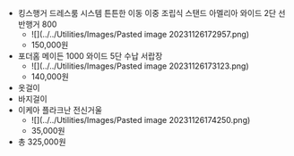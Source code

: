 - 킹스행거 드레스룸 시스템 튼튼한 이동 이중 조립식 스탠드 아멜리아 와이드 2단 선반행거 800
	- ![](../../Utilities/Images/Pasted image 20231126172957.png)
	- 150,000원
- 포더홈 메이든 1000 와이드 5단 수납 서랍장
	- ![](../../Utilities/Images/Pasted image 20231126173123.png)
	- 140,000원
- 옷걸이
- 바지걸이
- 이케아 플라크난 전신거울
	- ![](../../Utilities/Images/Pasted image 20231126174250.png)
	- 35,000원
- 총 325,000원

